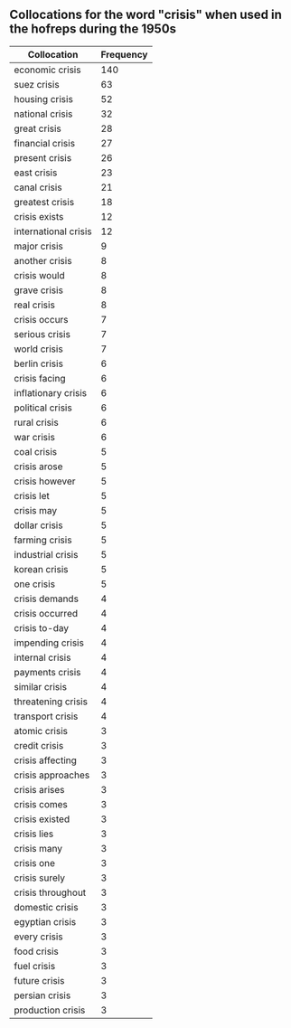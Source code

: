 ## Collocations for the word "crisis" when used in the hofreps during the 1950s

| Collocation | Frequency |
|--------------|----------------|
|economic crisis|140|
|suez crisis|63|
|housing crisis|52|
|national crisis|32|
|great crisis|28|
|financial crisis|27|
|present crisis|26|
|east crisis|23|
|canal crisis|21|
|greatest crisis|18|
|crisis exists|12|
|international crisis|12|
|major crisis|9|
|another crisis|8|
|crisis would|8|
|grave crisis|8|
|real crisis|8|
|crisis occurs|7|
|serious crisis|7|
|world crisis|7|
|berlin crisis|6|
|crisis facing|6|
|inflationary crisis|6|
|political crisis|6|
|rural crisis|6|
|war crisis|6|
|coal crisis|5|
|crisis arose|5|
|crisis however|5|
|crisis let|5|
|crisis may|5|
|dollar crisis|5|
|farming crisis|5|
|industrial crisis|5|
|korean crisis|5|
|one crisis|5|
|crisis demands|4|
|crisis occurred|4|
|crisis to-day|4|
|impending crisis|4|
|internal crisis|4|
|payments crisis|4|
|similar crisis|4|
|threatening crisis|4|
|transport crisis|4|
|atomic crisis|3|
|credit crisis|3|
|crisis affecting|3|
|crisis approaches|3|
|crisis arises|3|
|crisis comes|3|
|crisis existed|3|
|crisis lies|3|
|crisis many|3|
|crisis one|3|
|crisis surely|3|
|crisis throughout|3|
|domestic crisis|3|
|egyptian crisis|3|
|every crisis|3|
|food crisis|3|
|fuel crisis|3|
|future crisis|3|
|persian crisis|3|
|production crisis|3|
